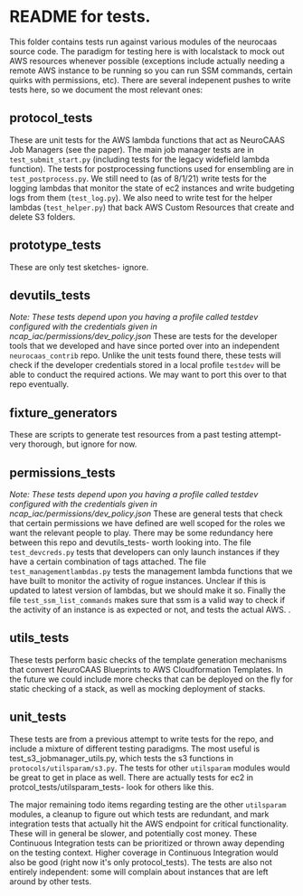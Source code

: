 # README for tests. 
This folder contains tests run against various modules of the neurocaas source code. The paradigm for testing here is with localstack to mock out AWS resources whenever possible (exceptions include actually needing a remote AWS instance to be running so you can run SSM commands, certain quirks with permissions, etc). There are several indepenent pushes to write tests here, so we document the most relevant ones: 

## protocol_tests
These are unit tests for the AWS lambda functions that act as NeuroCAAS Job Managers (see the paper). The main job manager tests are in `test_submit_start.py` (including tests for the legacy widefield lambda function). The tests for postprocessing functions used for ensembling are in `test_postprocess.py`. We still need to (as of 8/1/21) write tests for the logging lambdas that monitor the state of ec2 instances and write budgeting logs from them (`test_log.py`). We also need to write test for the helper lambdas (`test_helper.py`) that back AWS Custom Resources that create and delete S3 folders.  

## prototype_tests
These are only test sketches- ignore. 

## devutils_tests
*Note: These tests depend upon you having a profile called testdev configured with the credentials given in ncap_iac/permissions/dev_policy.json*
These are tests for the developer tools that we developed and have since ported over into an independent `neurocaas_contrib` repo. Unlike the unit tests found there, these tests will check if the developer credentials stored in a local profile `testdev` will be able to conduct the required actions. We may want to port this over to that repo eventually.  

## fixture_generators
These are scripts to generate test resources from a past testing attempt- very thorough, but ignore for now. 

## permissions_tests
*Note: These tests depend upon you having a profile called testdev configured with the credentials given in ncap_iac/permissions/dev_policy.json*
These are general tests that check that certain permissions we have defined are well scoped for the roles we want the relevant people to play. There may be some redundancy here between this repo and devutils_tests- worth looking into. The file `test_devcreds.py` tests that developers can only launch instances if they have a certain combination of tags attached. The file `test_managementlambdas.py` tests the management lambda functions that we have built to monitor the activity of rogue instances. Unclear if this is updated to latest version of lambdas, but we should make it so. Finally the file `test_ssm_list_commands` makes sure that ssm is a valid way to check if the activity of an instance is as expected or not, and tests the actual AWS. .   

## utils_tests 
These tests perform basic checks of the template generation mechanisms that convert NeuroCAAS Blueprints to AWS Cloudformation Templates. In the future we could include more checks that can be deployed on the fly for static checking of a stack, as well as mocking deployment of stacks. 

## unit_tests
These tests are from a previous attempt to write tests for the repo, and include a mixture of different testing paradigms. The most useful is test_s3_jobmanager_utils.py, which tests the s3 functions in `protocols/utilsparam/s3.py`. The tests for other `utilsparam` modules would be great to get in place as well. There are actually tests for ec2 in protcol_tests/utilsparam_tests- look for others like this. 


The major remaining todo items regarding testing are the other `utilsparam` modules, a cleanup to figure out which tests are redundant, and mark integration tests that actually hit the AWS endpoint for critical functionality. These will in general be slower, and potentially cost money. These Continuous Integration tests can be prioritized or thrown away depending on the testing context.  Higher coverage in Continuous Integration  would also be good (right now it's only protocol_tests). The tests are also not entirely independent: some will complain about instances that are left around by other tests.  
